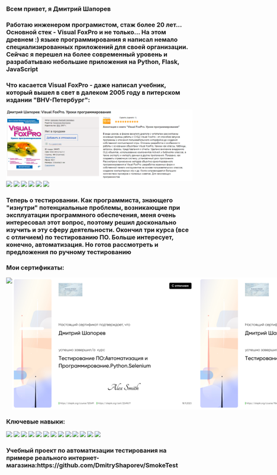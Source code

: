 
<h3 >Всем привет, я Дмитрий Шапорев</h3>

<h3> Работаю инженером програмистом, стаж более 20 лет... Основной стек - Visual FoxPro и не только... На этом древнем :) языке программирования я написал немало специализированных приложений для своей организации. Сейчас я перешел на более современный уровень и разрабатываю небольшие приложения на Python, Flask, JavaScript</h3>
<h3> Что касается Visual FoxPro -  даже написал учебник, который вышел в свет в далеком 2005 году в питерском издании "BHV-Петербург":</h3>
<img align="left" src="Книга.PNG">
<div id="badges">
<img src="https://img.shields.io/badge/Python-blue">
<img src="https://img.shields.io/badge/Visual FoxPro-yellow">
  <img src="https://img.shields.io/badge/Flask-black">
  <img src="https://img.shields.io/badge/JavaScript-orahge">
  <img src="https://img.shields.io/badge/Jquery-pink">
  <img src="https://img.shields.io/badge/Sqlite-blue">
  

<h3>Теперь о тестировании. Как программиста, знающего "изнутри" потенциальные проблемы, возникающие при эксплуатации программного обеспечения, меня очень интересовал этот вопрос, поэтому решил досконально изучить и эту сферу деятельности. Окончил три курса (все с отличием) по тестированию ПО. Больше интересует, конечно, автоматизация. Но готов рассмотреть и предложения по ручному тестированию</h3> 
<h3>Мои сертификаты:</h3>
<div style="display: flex;">
    <img align="left"  src="QATest.jpg">
  <img align="left"  src="stepik1.jpg">
  <img align="left"  src="stepik2.jpg">
 
  
</div>
<div>
<h3>Ключевые навыки:</h3>
<img src="https://img.shields.io/badge/Программирование, тестирование ПО-blue">
<img src="https://img.shields.io/badge/Функциональное тестирование-yellow">
  <img src="https://img.shields.io/badge/Atlassian Jira-black">
  <img src="https://img.shields.io/badge/Тестирование пользовательского интерфейса-orahge">
  <img src="https://img.shields.io/badge/API-pink">
  <img src="https://img.shields.io/badge/Test case-blue">
  <img src="https://img.shields.io/badge/Автоматизация тестирования-red">
  <img src="https://img.shields.io/badge/Selenium WebDriver-black">
  <img src="https://img.shields.io/badge/JSON API-orahge">
  <img src="https://img.shields.io/badge/Check list-pink">
  <img src="https://img.shields.io/badge/Pytest-blue">
  <img src="https://img.shields.io/badge/MS SQL-blue">
  <img src="https://img.shields.io/badge/SCRUM-red">
  </div>
  <h3>Учебный проект по автоматизации тестирования на примере реального интернет-магазина:https://github.com/DmitryShaporev/SmokeTest </h3>
</div>
